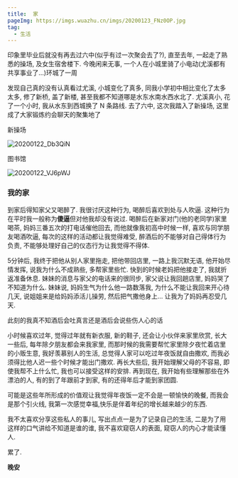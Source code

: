 ```yaml
---
title:  家
pageImg: https://imgs.wuazhu.cn/imgs/20200123_FNz0OP.jpg
tag: 
  - 生活
---
```



印象里毕业后就没有再去过六中(似乎有过一次聚会去了?), 直至去年, 一起走了熟悉的操场, 及女生宿舍楼下. 今晚闲来无事, 一个人在小城里骑了小电动(尤溪都有共享事业了...)环城了一周
<!-- more -->

发现自己真的没有认真看过尤溪, 小城变化了真多, 同我小学初中相比变化了太多太多, 修了新桥, 盖了新楼, 甚至我都不知道哪是水东水南水西水北了. 尤溪真小, 花了一个小时, 我从水东到西城换了 N 条路线. 去了六中, 这次我踏入了新操场, 这里成了大家锻炼约会聊天的聚集地了


新操场

![20200122_Db3QiN](https://imgs.wuazhu.cn/imgs/20200122_Db3QiN.jpg)


图书馆

![20200122_VJ6pWJ](https://imgs.wuazhu.cn/imgs/20200122_VJ6pWJ.jpg) 

### 我的家

到家后得知家父又喝醉了. 我很讨厌这种行为, 喝醉后喜欢到处与人吹逼. 这种行为在平时我一般称为**傻逼**但对他我却没有说过.
喝醉后在新家对门(他的老同学)家里喝茶, 妈妈三番五次的打电话催他回去, 而他就像我初高中时候一样, 喜欢与同学朋友喝酒吹逼, 每次的这样的活动都让我觉得难受, 醉酒后的不能够对自己得体行为负责, 不能够处理好自己的仪态行为让我觉得不得体.

5分钟后, 我终于把他从别人家里拖走, 把他带回店里, 一路上我沉默无语, 他开始尽情发挥, 说我为什么不成熟些, 多帮家里些忙. 快到的时候老妈把他接走了, 我就折返准备休息.  妹妹的消息与家父的电话来的很同步, 家父说让我回趟店里, 妈妈哭了不知道为什么. 妹妹说, 妈妈生气为什么他一路数落我, 为什么不能让我回来开心待几天, 说姐姐来是给妈妈添活儿操劳, 然后把气撒他身上... 让我为了妈妈再忍受几天. 

此刻的我真不知酒后会吐真言还是酒后会说些伤人心的话

小时候喜欢过年, 觉得过年就有新衣服, 新的鞋子, 还会让小伙伴来家里欣赏, 长大一些后, 每年除夕朋友都会来我家里, 而那时候的我需要帮忙家里除夕夜忙着店里的小贩生意, 我好羡慕别人的生活, 总觉得人家可以吃过年夜饭就自由撒欢, 而我必须得比他人迟一些个时候才能出门撒欢. 再长大些后, 我开始理解父母的不容易, 即使我帮不上什么忙, 我也可以接受这样的安排. 再到现在, 我开始有些理解那些在外漂泊的人, 有的到了年跟前才到家, 有的还得年后才能到家团圆. 

可能是这些年所形成的价值观让我觉得年夜饭一定不会是一顿愉快的晚餐, 而我会是那个引火线, 我第一次感觉幸福,快乐是伴着年纪的增长越来越少的东西.

我不太喜欢分享这些私人的事儿, 写出点点一是为了记录自己的生活, 二是为了用这样的口气讲给不知道是谁的谁, 我不喜欢窥窃人的表面, 窥窃人的内心才能读懂人.

累了.

**晚安**